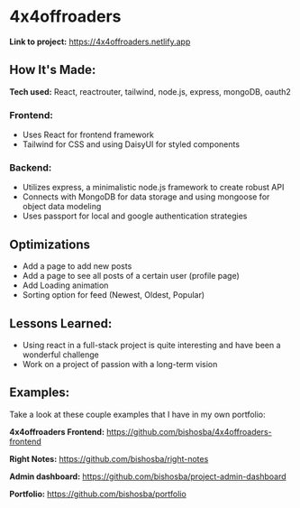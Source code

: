 # 4x4offroaders


**Link to project:** 
https://4x4offroaders.netlify.app


## How It's Made:

**Tech used:** React, reactrouter, tailwind, node.js, express, mongoDB, oauth2

### Frontend:
* Uses React for frontend framework
* Tailwind for CSS and using DaisyUI for styled components

### Backend:
* Utilizes express, a minimalistic node.js framework to create robust API
* Connects with MongoDB for data storage and using mongoose for object data modeling
* Uses passport for local and google authentication strategies

## Optimizations
* Add a page to add new posts
* Add a page to see all posts of a certain user (profile page)
* Add Loading animation
* Sorting option for feed (Newest, Oldest, Popular)


## Lessons Learned:
* Using react in a full-stack project is quite interesting and have been a wonderful challenge
* Work on a project of passion with a long-term vision

## Examples:
Take a look at these couple examples that I have in my own portfolio:

**4x4offroaders Frontend:** https://github.com/bishosba/4x4offroaders-frontend

**Right Notes:** https://github.com/bishosba/right-notes

**Admin dashboard:** https://github.com/bishosba/project-admin-dashboard

**Portfolio:** https://github.com/bishosba/portfolio


